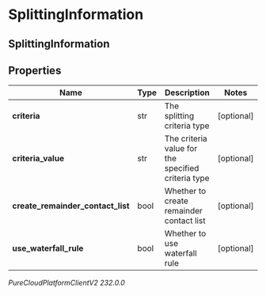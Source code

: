 # SplittingInformation

## SplittingInformation

## Properties

|Name | Type | Description | Notes|
|------------ | ------------- | ------------- | -------------|
| **criteria** | str | The splitting criteria type | [optional] |
| **criteria_value** | str | The criteria value for the specified criteria type | [optional] |
| **create_remainder_contact_list** | bool | Whether to create remainder contact list | [optional] |
| **use_waterfall_rule** | bool | Whether to use waterfall rule | [optional] |



_PureCloudPlatformClientV2 232.0.0_
